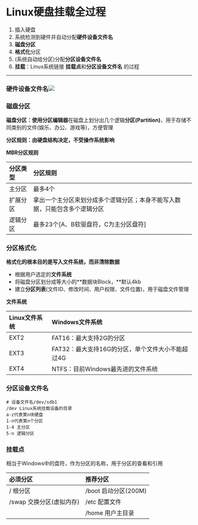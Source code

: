 # **Linux硬盘挂载全过程**

1. 插入硬盘
2. 系统检测到硬件并自动分配**硬件设备文件名**
3. **磁盘分区**
4. **格式化**分区
5. \(系统自动给分区\)分配**分区设备文件名**
6. **挂载**：Linux系统链接 **挂载点**和**分区设备文件名** 的过程

---

### 硬件设备文件名![](/Images/Linux/硬件设备文件名.png)

### 磁盘分区

**磁盘分区：**使用**分区编辑器**在磁盘上划分出几个逻辑**分区\(Partition\)**，用于存储不同类别的文件\(娱乐、办公、游戏等\)，方便管理

**分区规则：由硬盘结构决定，不受操作系统影响**

**MBR分区规则**

| 分区类型 | 分区规则 |
| :--- | :--- |
| 主分区 | 最多4个 |
| 扩展分区 | 拿出一个主分区来划分成多个逻辑分区；本身不能写入数据，只能包含多个逻辑分区 |
| 逻辑分区 | 最多23个\[A、B软驱盘符，C为主分区盘符\] |

### 分区格式化

**格式化的根本目的是写入文件系统，而非清除数据**

* 根据用户选定的**文件系统**
* 将磁盘分区划分成等大小的**数据块Block，**默认4kb
* 建立**分区列表**\(文件ID、修改时间、用户权限、文件位置\)，用于磁盘文件管理

**文件系统**

| Linux文件系统 | Windows文件系统 |
| :--- | :--- |
| EXT2 | FAT16：最大支持2G的分区 |
| EXT3 | FAT32：最大支持16G的分区，单个文件大小不能超过4G |
| EXT4 | NTFS：目前Windows最先进的文件系统 |

### 分区设备文件名

```
# 设备文件名/dev/sdb1
/dev Linux系统挂载设备的目录
a-z代表第n块硬盘
1-n代表第n个分区
1-4 主分区
5-n 逻辑分区
```

### 挂载点

相当于Windows中的盘符，作为分区的名称，用于分区的查看和引用

| **必须分区** | **推荐分区** |
| :--- | :--- |
| /             根分区 | /boot      启动分区\(200M\) |
| /swap    交换分区\(虚拟内存\) | /etc        配置文件 |
|  | /home    用户主目录 |
